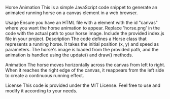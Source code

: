 Horse Animation
This is a simple JavaScript code snippet to generate an animated running horse on a canvas element in a web browser.

Usage
Ensure you have an HTML file with a <canvas> element with the id "canvas" where you want the horse animation to appear.
Replace 'horse.png' in the code with the actual path to your horse image.
Include the provided index.js file in your project.
Description
The code defines a Horse class that represents a running horse. It takes the initial position (x, y) and speed as parameters. The horse's image is loaded from the provided path, and the animation is handled using the update() and draw() methods.

Animation
The horse moves horizontally across the canvas from left to right. When it reaches the right edge of the canvas, it reappears from the left side to create a continuous running effect.

License
This code is provided under the MIT License. Feel free to use and modify it according to your needs.
